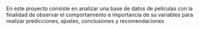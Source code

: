 En este proyecto consiste en analizar una base de datos de películas
con la finalidad de observar el comportamiento e importancia de su variables
para realizar predicciones, ajustes, conclusiones y recomendaciones
